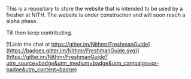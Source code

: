 This is a repository to store the website that is intended to be used by a fresher at NITH.
The website is under construction and will soon reach a alpha phase.

Till then keep contributing.

[![Join the chat at https://gitter.im/Nithmr/FreshmanGuide](https://badges.gitter.im/Nithmr/FreshmanGuide.svg)](https://gitter.im/Nithmr/FreshmanGuide?utm_source=badge&utm_medium=badge&utm_campaign=pr-badge&utm_content=badge)